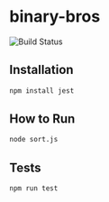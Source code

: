 # binary-bros

![Build Status](https://github.com/duong-jason/binary-bros/workflows/Unit%20Tests/badge.svg)

## Installation
```bash
npm install jest
```

## How to Run
```bash
node sort.js
```
## Tests
```bash
npm run test
```
